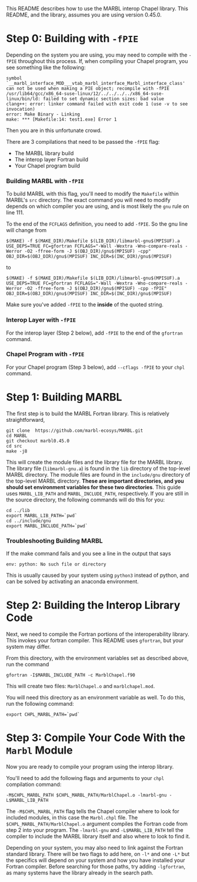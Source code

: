 This README describes how to use the MARBL interop Chapel library. This README, and the library, assumes you are using version 0.45.0.


# Step 0: Building with `-fPIE`

Depending on the system you are using, you may need to compile with the `-fPIE` throughout this process. If, when compiling your Chapel program, you see something like the following:
```
symbol `__marbl_interface_MOD___vtab_marbl_interface_Marbl_interface_class' can not be used when making a PIE object; recompile with -fPIE
/usr/lib64/gcc/x86_64-suse-linux/12/../../../../x86_64-suse-linux/bin/ld: failed to set dynamic section sizes: bad value
clang++: error: linker command failed with exit code 1 (use -v to see invocation)
error: Make Binary - Linking
make: *** [Makefile:14: test1.exe] Error 1
```
Then you are in this unfortunate crowd.

There are 3 compilations that need to be passed the `-fPIE` flag:
- The MARBL library build
- The interop layer Fortran build
- Your Chapel program build

### Building MARBL with `-fPIE`

To build MARBL with this flag, you'll need to modify the `Makefile` within MARBL's `src` directory. The exact command you will need to modify depends on which compiler you are using, and is most likely the `gnu` rule on line 111.

To the end of the `FCFLAGS` definition, you need to add `-fPIE`.
So the gnu line will change from
```
$(MAKE) -f $(MAKE_DIR)/Makefile $(LIB_DIR)/libmarbl-gnu$(MPISUF).a USE_DEPS=TRUE FC=gfortran FCFLAGS="-Wall -Wextra -Wno-compare-reals -Werror -O2 -ffree-form -J $(OBJ_DIR)/gnu$(MPISUF) -cpp" OBJ_DIR=$(OBJ_DIR)/gnu$(MPISUF) INC_DIR=$(INC_DIR)/gnu$(MPISUF)
```
to
```
$(MAKE) -f $(MAKE_DIR)/Makefile $(LIB_DIR)/libmarbl-gnu$(MPISUF).a USE_DEPS=TRUE FC=gfortran FCFLAGS="-Wall -Wextra -Wno-compare-reals -Werror -O2 -ffree-form -J $(OBJ_DIR)/gnu$(MPISUF) -cpp -fPIE" OBJ_DIR=$(OBJ_DIR)/gnu$(MPISUF) INC_DIR=$(INC_DIR)/gnu$(MPISUF)
```

Make sure you've added `-fPIE` to the __inside__ of the quoted string.

### Interop Layer with `-fPIE`

For the interop layer (Step 2 below), add `-fPIE` to the end of the `gfortran` command.

### Chapel Program with `-fPIE`

For your Chapel program (Step 3 below), add `--cflags -fPIE` to your `chpl` command.

# Step 1: Building MARBL

The first step is to build the MARBL Fortran library. 
This is relatively straightforward, 

```
git clone  https://github.com/marbl-ecosys/MARBL.git
cd MARBL
git checkout marbl0.45.0
cd src
make -j8
```

This will create the module files and the library file for the MARBL library. 
The library file (`libmarbl-gnu.a`) is found in the `lib` directory of the top-level MARBL directory. 
The module files are found in the `include/gnu` directory of the top-level MARBL directory. 
**These are important directories, and you should set environment variables for these two directories**. 
This guide uses `MARBL_LIB_PATH` and `MARBL_INCLUDE_PATH`, respectively.
If you are still in the source directory, the following commands will do this for you:
```
cd ../lib
export MARBL_LIB_PATH=`pwd`
cd ../include/gnu
export MARBL_INCLUDE_PATH=`pwd`
```

### Troubleshooting Building MARBL

If the make command fails and you see a line in the output that says 
```
env: python: No such file or directory
```
This is usually caused by your system using `python3` instead of python, and can be solved by activating an anaconda environment. 

# Step 2: Building the Interop Library Code

Next, we need to compile the Fortran portions of the interoperability library.
This invokes your fortran compiler. This README uses `gfortran`, but your system may differ. 

From this directory, with the environment variables set as described above, run the command 
```
gfortran -I$MARBL_INCLUDE_PATH -c MarblChapel.f90
```
This will create two files: `MarblChapel.o` and `marblchapel.mod`. 

You will need this directory as an environment variable as well. To do this, run the following command:
```
export CHPL_MARBL_PATH=`pwd`
```

# Step 3: Compile Your Code With the `Marbl` Module

Now you are ready to compile your program using the interop library.

You'll need to add the following flags and arguments to your `chpl` compilation command:
```
-M$CHPL_MARBL_PATH $CHPL_MARBL_PATH/MarblChapel.o -lmarbl-gnu -L$MARBL_LIB_PATH
```

The `-M$CHPL_MARBL_PATH` flag tells the Chapel compiler where to look for included modules, in this case the `Marbl.chpl` file.
The `$CHPL_MARBL_PATH/MarblChapel.o` argument compiles the Fortran code from step 2 into your program.
The `-lmarbl-gnu` and `-L$MARBL_LIB_PATH` tell the compiler to include the MARBL library itself and also where to look to find it.

Depending on your system, you may also need to link against the Fortran standard library. There will be two flags to add here, on `-l*` and one `-L*` but the specifics will depend on your system and how you have installed your Fortran compiler. Before searching for those paths, try adding `-lgfortran`, as many systems have the library already in the search path.
